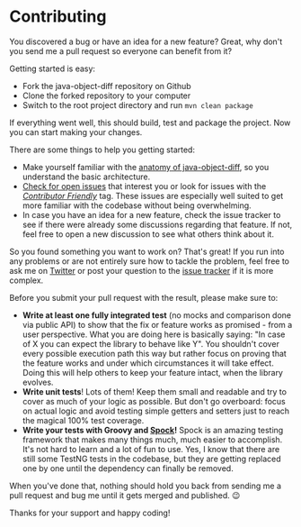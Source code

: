 # Contributing

You discovered a bug or have an idea for a new feature? Great, why don't you send me a pull 
request so everyone can benefit from it?

Getting started is easy:

* Fork the java-object-diff repository on Github
* Clone the forked repository to your computer
* Switch to the root project directory and run `mvn clean package`

If everything went well, this should build, test and package the project. Now you can start making your changes.
  
There are some things to help you getting started:

* Make yourself familiar with the [anatomy of java-object-diff](https://github.com/SQiShER/java-object-diff/wiki/The-Anatomy-of-Java-Object-Diff), so you understand the basic architecture.
* [Check for open issues](https://github.com/SQiShER/java-object-diff/issues) that interest you or look for issues with the [_Contributor Friendly_](https://github.com/SQiShER/java-object-diff/issues?labels=Contributor+Friendly&page=1&state=open) tag. These issues are especially well suited to get more familiar with the codebase without being overwhelming.
* In case you have an idea for a new feature, check the issue tracker to see if there were already some discussions regarding that feature. If not, feel free to open a new discussion to see what others think about it.

So you found something you want to work on? That's great! If you run into any problems or are not entirely sure how to tackle the problem, feel free to ask me on [Twitter](https://twitter.com/SQiShER) or post your question to the [issue tracker](https://github.com/SQiShER/java-object-diff/issues) if it is more complex.

Before you submit your pull request with the result, please make sure to:

* __Write at least one fully integrated test__ (no mocks and comparison done via public API) to show 
that the fix or feature works as promised - from a user perspective. What you are doing here is 
basically saying: "In case of X you can expect the library to behave like Y". You shouldn't cover 
every possible execution path this way but rather focus on proving that the feature works and under 
which circumstances it will take effect. Doing this will help others to keep your feature intact, 
when the library evolves.	
* __Write unit tests__! Lots of them! Keep them small and readable and try to cover as much of your logic as possible. But don't go overboard: focus on actual logic and avoid testing simple getters and setters just to reach the magical 100% test coverage.
* __Write your tests with Groovy and [Spock](http://spock-framework.readthedocs.org/en/latest/data_driven_testing.html#introduction)!__ 
Spock is an amazing testing framework that makes many things much, much easier to accomplish. 
It's not hard to learn and a lot of fun to use. Yes, I know that there are still some TestNG tests 
in the codebase, but they are getting replaced one by one until the dependency can finally be removed.

When you've done that, nothing should hold you back from sending me a pull request and bug me until it gets merged and published. :wink:

Thanks for your support and happy coding!